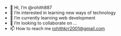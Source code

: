 - 👋 Hi, I’m @rohith887
- 👀 I’m interested in learning new ways of technology
- 🌱 I’m currently learning web development
- 💞️ I’m looking to collaborate on ...
- 📫 How to reach me rohithkrr2001@gmail.com

<!---
rohith887/rohith887 is a ✨ special ✨ repository because its `README.md` (this file) appears on your GitHub profile.
You can click the Preview link to take a look at your changes.
--->
